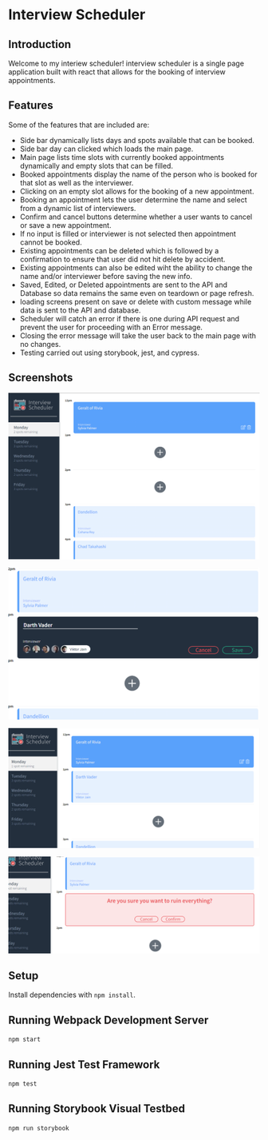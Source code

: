 # Interview Scheduler

## Introduction

Welcome to my interiew scheduler! interview scheduler is a single page application built with react that allows for the booking of interview appointments. 

## Features

Some of the features that are included are:

- Side bar dynamically lists days and spots available that can be booked. 
- Side bar day can clicked which loads the main page. 
- Main page lists time slots with currently booked appointments dynamically and empty slots that can be filled. 
- Booked appointments display the name of the person who is booked for that slot as well as the interviewer. 
- Clicking on an empty slot allows for the booking of a new appointment. 
- Booking an appointment lets the user determine the name and select from a dynamic list of interviewers. 
- Confirm and cancel buttons determine whether a user wants to cancel or save a new appointment. 
- If no input is filled or interviewer is not selected then appointment cannot be booked.
- Existing appointments can be deleted which is followed by a confirmation to ensure that user did not hit delete by accident. 
- Existing appointments can also be edited wiht the ability to change the name and/or interviewer before saving the new info. 
- Saved, Edited, or Deleted appointments are sent to the API and Database so data remains the same even on teardown or page refresh.  
- loading screens present on save or delete with custom message while data is sent to the API and database.
- Scheduler will catch an error if there is one during API request and prevent the user for proceeding with an Error message. 
- Closing the error message will take the user back to the main page with no changes. 
- Testing carried out using storybook, jest, and cypress. 

## Screenshots

!["Main page of scheduler"](https://github.com/Tbrowwnnn/interview_scheduler/blob/master/docs/scheduler_main.PNG)

!["New appointment form"](https://github.com/Tbrowwnnn/interview_scheduler/blob/master/docs/new_interview.PNG)

!["New appointment on main page"](https://github.com/Tbrowwnnn/interview_scheduler/blob/master/docs/new-appointment-saved.PNG)

!["Delete appointment confirmation"](https://github.com/Tbrowwnnn/interview_scheduler/blob/master/docs/delete-confirm.PNG)

## Setup

Install dependencies with `npm install`.

## Running Webpack Development Server

```sh
npm start
```

## Running Jest Test Framework

```sh
npm test
```

## Running Storybook Visual Testbed

```sh
npm run storybook
```
